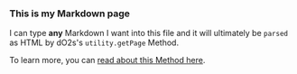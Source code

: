 ### This is my Markdown page

I can type **any** Markdown I want into this file and it will ultimately be `parsed` as HTML by dO2s's `utility.getPage` Method.

To learn more, you can [read about this Method here](http://cleverbeagle.com/pup/v1/the-basics/methods#utility-methods).
